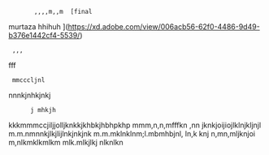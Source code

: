            ,,,,m,,m  [final
murtaza
hhihuh
](https://xd.adobe.com/view/006acb56-62f0-4486-9d49-b376e1442cf4-5539/)
   
     ,,,
   fff
    
     mmcccljnl
nnnkjnhkjnkj
   
          j mhkjh
kkkmmmccjiljjolljknkkjkhbkjhbhpkhp
mmm,n,n,mfffkn ,nn jknkjoijiojlklnjkljnjl
m.m.nmnnkjlkjlijlnkjnkjnk
m.m.mklnklnm;l.mbmhbjnl, ln,k   knj
n,mn,mljknjoi
m,nlkmklkmlkm
mlk.mlkjlkj
nlknlkn

